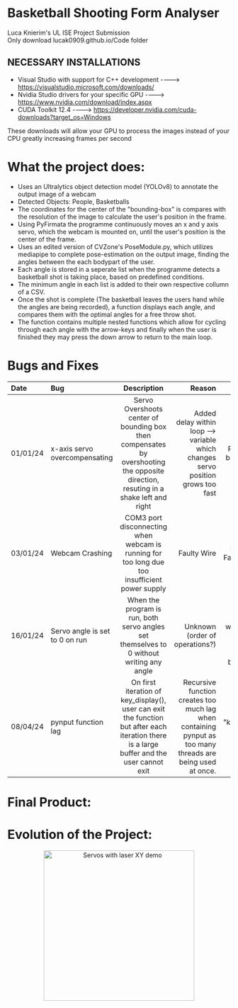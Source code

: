 # Basketball Shooting Form Analyser 
Luca Knierim's UL ISE Project Submission\
Only download lucak0909.github.io/Code folder

 ## NECESSARY INSTALLATIONS
  - Visual Studio with support for C++ development  ----> https://visualstudio.microsoft.com/downloads/
  - Nvidia Studio drivers for your specific GPU  ----> https://www.nvidia.com/download/index.aspx
  - CUDA Toolkit 12.4  ----> https://developer.nvidia.com/cuda-downloads?target_os=Windows

These downloads will allow your GPU to process the images instead of your CPU greatly increasing frames per second

# What the project does:
- Uses an Ultralytics object detection model (YOLOv8) to annotate the output image of a webcam
- Detected Objects: People, Basketballs
- The coordinates for the center of the "bounding-box" is compares with the resolution of the image to calculate the user's position in the frame.
- Using PyFirmata the programme continuously moves an x and y axis servo, which the webcam is mounted on, until the user's position is the center of the frame.
- Uses an edited version of CVZone's PoseModule.py, which utilizes mediapipe to complete pose-estimation on the output image, finding the angles between the each bodypart of the user.
- Each angle is stored in a seperate list when the programme detects a basketball shot is taking place, based on predefined conditions.
- The minimum angle in each list is added to their own respective collumn of a CSV.
- Once the shot is complete (The basketball leaves the users hand while the angles are being recorded), a function displays each angle, and compares them with the optimal angles for a free throw shot.
- The function contains multiple nested functions which allow for cycling through each angle with the arrow-keys and finally when the user is finished they may press the down arrow to return to the main loop.

# Bugs and Fixes
| Date | Bug      | Description | Reason | Fix    |
| :--- | :---     |    :----:   |   ---: |   ---: |
|01/01/24| x-axis servo overcompensating | Servo Overshoots center of bounding box then compensates by overshooting the opposite direction, resuting in a shake left and right | Added delay within loop --> variable which changes servo position grows too fast | Removing bloat code |
|03/01/24| Webcam Crashing | COM3 port disconnecting when webcam is running for too long due too insufficient power supply | Faulty Wire | Replaced Faulty Wire |
|16/01/24| Servo angle is set to 0 on run | When the program is run, both servo angles set themselves to 0 without writing any angle | Unknown (order of operations?) | Placed function which sets starting servo angle at beginning |
|08/04/24| pynput function lag | On first iteration of key_display(), user can exit the function but after each iteration there is a large buffer and the user cannot exit | Recursive function creates too much lag when containing pynput as too many threads are being used at once. | Using "keyboard" library instead |


# Final Product:


# Evolution of the Project:

<div align='center'>
    <img src='/docs/videos/LaserXY.mp4' title='Servos with laser XY demo' width='340'/>
</div>
